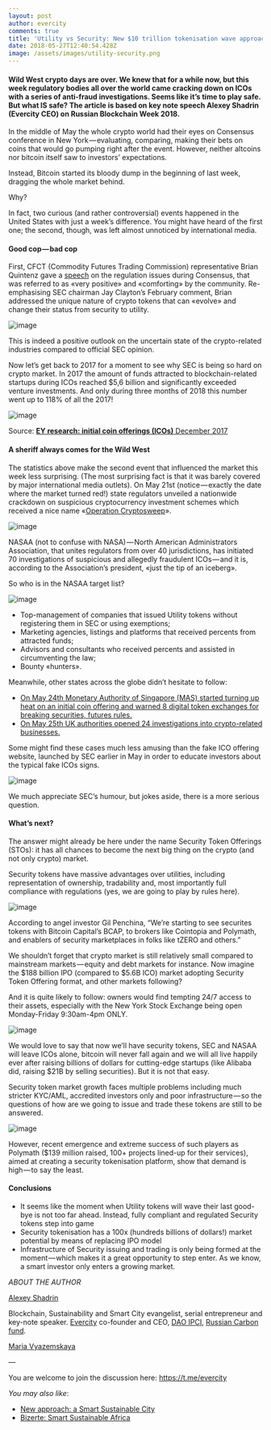 ```yaml
---
layout: post
author: evercity
comments: true
title: 'Utility vs Security: New $10 trillion tokenisation wave approaches?'
date: 2018-05-27T12:40:54.428Z
image: /assets/images/utility-security.png
---
```

#### Wild West crypto days are over. We knew that for a while now, but this week regulatory bodies all over the world came cracking down on ICOs with a series of anti-fraud investigations. Seems like it’s time to play safe. But what IS safe? The article is based on key note speech Alexey Shadrin (Evercity CEO) on Russian Blockchain Week 2018.

In the middle of May the whole crypto world had their eyes on Consensus conference in New York — evaluating, comparing, making their bets on coins that would go pumping right after the event. However, neither altcoins nor bitcoin itself saw to investors’ expectations.

Instead, Bitcoin started its bloody dump in the beginning of last week, dragging the whole market behind.

Why?

In fact, two curious (and rather controversial) events happened in the United States with just a week’s difference. You might have heard of the first one; the second, though, was left almost unnoticed by international media.

#### Good cop — bad cop

First, CFCT (Commodity Futures Trading Commission) representative Brian Quintenz gave a [speech](http://krownelaw.com/posts/2018/05/cftc-commissioner-quintenz-drops-hints-of-more-bespoke-us-crypto-regulatory-approach/) on the regulation issues during Consensus, that was referred to as «very positive» and «comforting» by the community. Re-emphasising SEC chairman Jay Clayton’s February comment, Brian addressed the unique nature of crypto tokens that can «evolve» and change their status from security to utility.

![image](https://cdn-images-1.medium.com/max/800/1*d-DBVZgT10DTPkHJuPr0Yw.png)

This is indeed a positive outlook on the uncertain state of the crypto-related industries compared to official SEC opinion.

Now let’s get back to 2017 for a moment to see why SEC is being so hard on crypto market. In 2017 the amount of funds attracted to blockchain-related startups during ICOs reached $5,6 billion and significantly exceeded venture investments. And only during three months of 2018 this number went up to 118% of all the 2017!

![image](https://cdn-images-1.medium.com/max/800/1*w_8-c7Es3iIpPq_XLdAJrw.png)

Source: [**EY research: initial coin offerings (ICOs)** December 2017](http://www.ey.com/Publication/vwLUAssets/ey-research-initial-coin-offerings-icos/%24File/ey-research-initial-coin-offerings-icos.pdf)

#### A sheriff always comes for the Wild West

The statistics above make the second event that influenced the market this week less surprising. (The most surprising fact is that it was barely covered by major international media outlets). On May 21st (notice — exactly the date where the market turned red!) state regulators unveiled a nationwide crackdown on suspicious cryptocurrency investment schemes which received a nice name «[Operation Cryptosweep](https://cointelegraph.com/news/us-and-canadian-securities-regulators-coordinate-ico-probe-in-operation-cryptosweep)».

![image](https://cdn-images-1.medium.com/max/800/1*ekAnLiN0glFdeaCC3YPjew.png)

NASAA (not to confuse with NASA) — North American Administrators Association, that unites regulators from over 40 jurisdictions, has initiated 70 investigations of suspicious and allegedly fraudulent ICOs — and it is, according to the Association’s president, «just the tip of an iceberg».

So who is in the NASAA target list?

![image](https://cdn-images-1.medium.com/max/800/1*gM5eQRpQ0STMcyalU4cy5A.png)

* Top-management of companies that issued Utility tokens without registering them in SEC or using exemptions;
* Marketing agencies, listings and platforms that received percents from attracted funds;
* Advisors and consultants who received percents and assisted in circumventing the law;
* Bounty «hunters».

Meanwhile, other states across the globe didn’t hesitate to follow:

* [On May 24th Monetary Authority of Singapore (MAS) started turning up heat on an initial coin offering and warned 8 digital token exchanges for breaking securities, futures rules.](https://www.businesstimes.com.sg/banking-finance/mas-turns-up-heat-on-crypto-currency-exchanges-and-icos)
* [On May 25th UK authorities opened 24 investigations into crypto-related businesses.](https://cointelegraph.com/news/uk-financial-regulator-opens-24-investigations-into-crypto-businesses-for-compliance)

Some might find these cases much less amusing than the fake ICO offering website, launched by SEC earlier in May in order to educate investors about the typical fake ICOs signs.

![image](https://cdn-images-1.medium.com/max/800/1*ZazyX3sSVSq-udRAUw7gjg.png)

We much appreciate SEC’s humour, but jokes aside, there is a more serious question.

#### What’s next?

The answer might already be here under the name Security Token Offerings (STOs): it has all chances to become the next big thing on the crypto (and not only crypto) market.

Security tokens have massive advantages over utilities, including representation of ownership, tradability and, most importantly full compliance with regulations (yes, we are going to play by rules here).

![image](https://cdn-images-1.medium.com/max/800/1*UIYJxNwWhVLnObkOG1Ksfg.png)

According to angel investor Gil Penchina, “We’re starting to see securites tokens with Bitcoin Capital’s BCAP, to brokers like Cointopia and Polymath, and enablers of security marketplaces in folks like tZERO and others.”

We shouldn’t forget that crypto market is still relatively small compared to mainstream markets — equity and debt markets for instance. Now imagine the $188 billion IPO (compared to $5.6B ICO) market adopting Security Token Offering format, and other markets following?

And it is quite likely to follow: owners would find tempting 24/7 access to their assets, especially with the New York Stock Exchange being open Monday-Friday 9:30am-4pm ONLY.

![image](https://cdn-images-1.medium.com/max/800/1*CeRgD21e3FdjVM4N8GKBBw.png)

We would love to say that now we’ll have security tokens, SEC and NASAA will leave ICOs alone, bitcoin will never fall again and we will all live happily ever after raising billions of dollars for cutting-edge startups (like Alibaba did, raising $21B by selling securities). But it is not that easy.

Security token market growth faces multiple problems including much stricter KYC/AML, accredited investors only and poor infrastructure — so the questions of how are we going to issue and trade these tokens are still to be answered.

![image](https://cdn-images-1.medium.com/max/800/1*VA6Jl0IvSZGj_U9YCoQMyw.png)

However, recent emergence and extreme success of such players as Polymath ($139 million raised, 100+ projects lined-up for their services), aimed at creating a security tokenisation platform, show that demand is high — to say the least.

#### Conclusions

* It seems like the moment when Utility tokens will wave their last good-bye is not too far ahead. Instead, fully compliant and regulated Security tokens step into game
* Security tokenisation has a 100x (hundreds billions of dollars!) market potential by means of replacing IPO model
* Infrastructure of Security issuing and trading is only being formed at the moment — which makes it a great opportunity to step enter. As we know, a smart investor only enters a growing market.

_ABOUT THE AUTHOR_

[Alexey Shadrin](https://www.linkedin.com/in/alexeyshadrin/)

Blockchain, Sustainability and Smart City evangelist, serial entrepreneur and key-note speaker. [Evercity](http://evercity.io/) co-founder and CEO, [DAO IPCI](http://ipci.io/), [Russian Carbon fund](https://russiancarbon.org/).

[Maria Vyazemskaya](https://www.facebook.com/masha.vyazemskaya)

—

You are welcome to join the discussion here: <https://t.me/evercity>

_You may also like_:

* [New approach: a Smart Sustainable City](https://medium.com/@evercityappstore/new-approach-a-smart-sustainable-city-85a72117f079)
* [Bizerte: Smart Sustainable Africa](https://medium.com/@evercityappstore/bizerte-smart-sustainable-city-in-africa-7168f42a53d)
